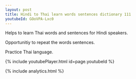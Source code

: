 ```yaml
---
layout: post
title: Hindi to Thai learn words sentences dictionary 111 
youtubeId: GOoVPA-Lxc0
---
```

 
 
Helps to learn Thai words and sentences for Hindi speakers.

Opportunitiy to repeat the words sentences. 

Practice Thai language. 
 
{% include youtubePlayer.html id=page.youtubeId %}
 
 
{% include analytics.html %}
